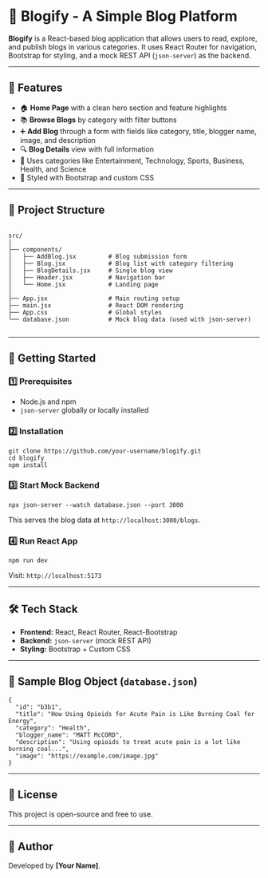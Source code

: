 
  <h1>📝 Blogify - A Simple Blog Platform</h1>
  <p><strong>Blogify</strong> is a React-based blog application that allows users to read, explore, and publish blogs in various categories. It uses React Router for navigation, Bootstrap for styling, and a mock REST API (<code>json-server</code>) as the backend.</p>

  <hr>

  <h2>📌 Features</h2>
  <ul>
    <li>🏠 <strong>Home Page</strong> with a clean hero section and feature highlights</li>
    <li>📚 <strong>Browse Blogs</strong> by category with filter buttons</li>
    <li>➕ <strong>Add Blog</strong> through a form with fields like category, title, blogger name, image, and description</li>
    <li>🔍 <strong>Blog Details</strong> view with full information</li>
    <li>📂 Uses categories like Entertainment, Technology, Sports, Business, Health, and Science</li>
    <li>🎨 Styled with Bootstrap and custom CSS</li>
  </ul>

  <hr>

  <h2>📁 Project Structure</h2>
  <pre><code>
src/
│
├── components/
│   ├── AddBlog.jsx         # Blog submission form
│   ├── Blog.jsx            # Blog list with category filtering
│   ├── BlogDetails.jsx     # Single blog view
│   ├── Header.jsx          # Navigation bar
│   └── Home.jsx            # Landing page
│
├── App.jsx                 # Main routing setup
├── main.jsx                # React DOM rendering
├── App.css                 # Global styles
└── database.json           # Mock blog data (used with json-server)
  </code></pre>

  <hr>

  <h2>🚀 Getting Started</h2>

  <h3>1️⃣ Prerequisites</h3>
  <ul>
    <li>Node.js and npm</li>
    <li><code>json-server</code> globally or locally installed</li>
  </ul>

  <h3>2️⃣ Installation</h3>
  <pre><code>git clone https://github.com/your-username/blogify.git
cd blogify
npm install</code></pre>

  <h3>3️⃣ Start Mock Backend</h3>
  <pre><code>npx json-server --watch database.json --port 3000</code></pre>
  <p>This serves the blog data at <code>http://localhost:3000/blogs</code>.</p>

  <h3>4️⃣ Run React App</h3>
  <pre><code>npm run dev</code></pre>
  <p>Visit: <code>http://localhost:5173</code></p>

  <hr>

  <h2>🛠️ Tech Stack</h2>
  <ul>
    <li><strong>Frontend:</strong> React, React Router, React-Bootstrap</li>
    <li><strong>Backend:</strong> <code>json-server</code> (mock REST API)</li>
    <li><strong>Styling:</strong> Bootstrap + Custom CSS</li>
  </ul>

  <hr>

  <h2>📌 Sample Blog Object (<code>database.json</code>)</h2>
  <pre><code>{
  "id": "b3b1",
  "title": "How Using Opioids for Acute Pain is Like Burning Coal for Energy",
  "category": "Health",
  "blogger_name": "MATT McCORD",
  "description": "Using opioids to treat acute pain is a lot like burning coal...",
  "image": "https://example.com/image.jpg"
}</code></pre>

  <hr>

  <h2>📄 License</h2>
  <p>This project is open-source and free to use.</p>

  <hr>

  <h2>🙌 Author</h2>
  <p>Developed by <strong>[Your Name]</strong>.</p>
